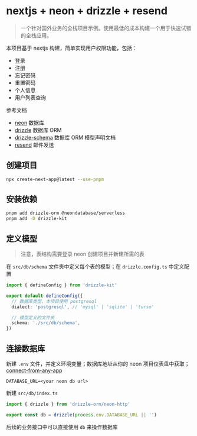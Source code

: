 # nextjs + neon + drizzle + resend

> 一个针对国外业务的全栈项目示例。使用最低的成本构建一个用于快速试错的全栈应用。

本项目基于 nextjs 构建，简单实现用户权限功能，包括：

- 登录
- 注册
- 忘记密码
- 重置密码
- 个人信息
- 用户列表查询

参考文档

- [neon](https://orm.drizzle.team/docs/get-started/neon-new) 数据库
- [drizzle](https://orm.drizzle.team/docs/overview) 数据库 ORM
- [drizzle-schema](https://orm.drizzle.team/docs/sql-schema-declaration) 数据库 ORM 模型声明文档
- [resend](https://resend.com) 邮件发送

## 创建项目

```bash
npx create-next-app@latest --use-pnpm
```

## 安装依赖

```bash
pnpm add drizzle-orm @neondatabase/serverless
pnpm add -D drizzle-kit
```

## 定义模型

> 注意，表结构需要登录 neon 创建项目并新建所需的表

在 `src/db/schema` 文件夹中定义每个表的模型；在 `drizzle.config.ts` 中定义配置

```ts
import { defineConfig } from 'drizzle-kit'

export default defineConfig({
  // 数据库类型，本项目使用 postgresql
  dialect: 'postgresql', // 'mysql' | 'sqlite' | 'turso'

  // 模型定义的文件夹
  schema: './src/db/schema',
})
```

## 连接数据库

新建 `.env` 文件，并定义环境变量；数据库地址从你的 neon 项目仪表盘中获取；
[connect-from-any-app](https://neon.tech/docs/connect/connect-from-any-app)

```
DATABASE_URL=<your neon db url>
```

新建 `src/db/index.ts`

```ts
import { drizzle } from 'drizzle-orm/neon-http'

export const db = drizzle(process.env.DATABASE_URL || '')
```

后续的业务接口中可以直接使用 `db` 来操作数据库
